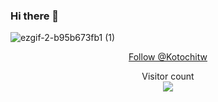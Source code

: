 ### Hi there 👋

![ezgif-2-b95b673fb1 (1)](https://github.com/Kotochi0/Kotochi0/assets/168423879/dee23a42-b855-4f78-80e2-06670e755089)

<div align="center">

 <a href="https://twitter.com/@Kotochitw?ref_src=twsrc%5Etfw" class="twitter-follow-button" data-show-count="false">Follow @Kotochitw</a><script async src="https://platform.twitter.com/widgets.js" charset="utf-8"></script>
 
</div>

<p align="center"> 
  <div align="center">Visitor count</div>
  <div align="center">
    <img src="https://profile-counter.glitch.me/Kotochi0/count.svg"/>
  </div> 
</p>
